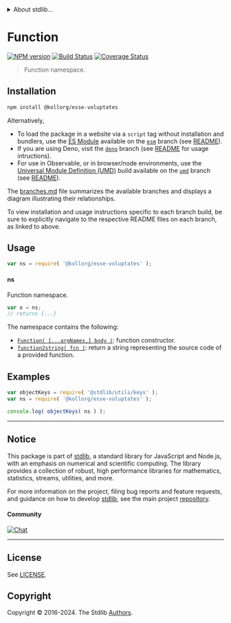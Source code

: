 <!--

@license Apache-2.0

Copyright (c) 2022 The Stdlib Authors.

Licensed under the Apache License, Version 2.0 (the "License");
you may not use this file except in compliance with the License.
You may obtain a copy of the License at

   http://www.apache.org/licenses/LICENSE-2.0

Unless required by applicable law or agreed to in writing, software
distributed under the License is distributed on an "AS IS" BASIS,
WITHOUT WARRANTIES OR CONDITIONS OF ANY KIND, either express or implied.
See the License for the specific language governing permissions and
limitations under the License.

-->


<details>
  <summary>
    About stdlib...
  </summary>
  <p>We believe in a future in which the web is a preferred environment for numerical computation. To help realize this future, we've built stdlib. stdlib is a standard library, with an emphasis on numerical and scientific computation, written in JavaScript (and C) for execution in browsers and in Node.js.</p>
  <p>The library is fully decomposable, being architected in such a way that you can swap out and mix and match APIs and functionality to cater to your exact preferences and use cases.</p>
  <p>When you use stdlib, you can be absolutely certain that you are using the most thorough, rigorous, well-written, studied, documented, tested, measured, and high-quality code out there.</p>
  <p>To join us in bringing numerical computing to the web, get started by checking us out on <a href="https://github.com/stdlib-js/stdlib">GitHub</a>, and please consider <a href="https://opencollective.com/stdlib">financially supporting stdlib</a>. We greatly appreciate your continued support!</p>
</details>

# Function

[![NPM version][npm-image]][npm-url] [![Build Status][test-image]][test-url] [![Coverage Status][coverage-image]][coverage-url] <!-- [![dependencies][dependencies-image]][dependencies-url] -->

> Function namespace.

<section class="installation">

## Installation

```bash
npm install @kollorg/esse-voluptates
```

Alternatively,

-   To load the package in a website via a `script` tag without installation and bundlers, use the [ES Module][es-module] available on the [`esm`][esm-url] branch (see [README][esm-readme]).
-   If you are using Deno, visit the [`deno`][deno-url] branch (see [README][deno-readme] for usage intructions).
-   For use in Observable, or in browser/node environments, use the [Universal Module Definition (UMD)][umd] build available on the [`umd`][umd-url] branch (see [README][umd-readme]).

The [branches.md][branches-url] file summarizes the available branches and displays a diagram illustrating their relationships.

To view installation and usage instructions specific to each branch build, be sure to explicitly navigate to the respective README files on each branch, as linked to above.

</section>

<section class="usage">

## Usage

```javascript
var ns = require( '@kollorg/esse-voluptates' );
```

#### ns

Function namespace.

```javascript
var o = ns;
// returns {...}
```

The namespace contains the following:

<!-- <toc pattern="*"> -->

<div class="namespace-toc">

-   <span class="signature">[`Function( [...argNames,] body )`][@kollorg/esse-voluptates/ctor]</span><span class="delimiter">: </span><span class="description">function constructor.</span>
-   <span class="signature">[`function2string( fcn )`][@kollorg/esse-voluptates/to-string]</span><span class="delimiter">: </span><span class="description">return a string representing the source code of a provided function.</span>

</div>

<!-- </toc> -->

</section>

<!-- /.usage -->

<section class="examples">

## Examples

<!-- TODO: better examples -->

<!-- eslint no-undef: "error" -->

```javascript
var objectKeys = require( '@stdlib/utils/keys' );
var ns = require( '@kollorg/esse-voluptates' );

console.log( objectKeys( ns ) );
```

</section>

<!-- /.examples -->

<!-- Section for related `stdlib` packages. Do not manually edit this section, as it is automatically populated. -->

<section class="related">

</section>

<!-- /.related -->

<!-- Section for all links. Make sure to keep an empty line after the `section` element and another before the `/section` close. -->


<section class="main-repo" >

* * *

## Notice

This package is part of [stdlib][stdlib], a standard library for JavaScript and Node.js, with an emphasis on numerical and scientific computing. The library provides a collection of robust, high performance libraries for mathematics, statistics, streams, utilities, and more.

For more information on the project, filing bug reports and feature requests, and guidance on how to develop [stdlib][stdlib], see the main project [repository][stdlib].

#### Community

[![Chat][chat-image]][chat-url]

---

## License

See [LICENSE][stdlib-license].


## Copyright

Copyright &copy; 2016-2024. The Stdlib [Authors][stdlib-authors].

</section>

<!-- /.stdlib -->

<!-- Section for all links. Make sure to keep an empty line after the `section` element and another before the `/section` close. -->

<section class="links">

[npm-image]: http://img.shields.io/npm/v/@kollorg/esse-voluptates.svg
[npm-url]: https://npmjs.org/package/@kollorg/esse-voluptates

[test-image]: https://github.com/kollorg/esse-voluptates/actions/workflows/test.yml/badge.svg?branch=main
[test-url]: https://github.com/kollorg/esse-voluptates/actions/workflows/test.yml?query=branch:main

[coverage-image]: https://img.shields.io/codecov/c/github/kollorg/esse-voluptates/main.svg
[coverage-url]: https://codecov.io/github/kollorg/esse-voluptates?branch=main

<!--

[dependencies-image]: https://img.shields.io/david/kollorg/esse-voluptates.svg
[dependencies-url]: https://david-dm.org/kollorg/esse-voluptates/main

-->

[chat-image]: https://img.shields.io/gitter/room/stdlib-js/stdlib.svg
[chat-url]: https://app.gitter.im/#/room/#stdlib-js_stdlib:gitter.im

[stdlib]: https://github.com/stdlib-js/stdlib

[stdlib-authors]: https://github.com/stdlib-js/stdlib/graphs/contributors

[umd]: https://github.com/umdjs/umd
[es-module]: https://developer.mozilla.org/en-US/docs/Web/JavaScript/Guide/Modules

[deno-url]: https://github.com/kollorg/esse-voluptates/tree/deno
[deno-readme]: https://github.com/kollorg/esse-voluptates/blob/deno/README.md
[umd-url]: https://github.com/kollorg/esse-voluptates/tree/umd
[umd-readme]: https://github.com/kollorg/esse-voluptates/blob/umd/README.md
[esm-url]: https://github.com/kollorg/esse-voluptates/tree/esm
[esm-readme]: https://github.com/kollorg/esse-voluptates/blob/esm/README.md
[branches-url]: https://github.com/kollorg/esse-voluptates/blob/main/branches.md

[stdlib-license]: https://raw.githubusercontent.com/kollorg/esse-voluptates/main/LICENSE

<!-- <toc-links> -->

[@kollorg/esse-voluptates/ctor]: https://github.com/kollorg/esse-voluptates/tree/main/ctor

[@kollorg/esse-voluptates/to-string]: https://github.com/kollorg/esse-voluptates/tree/main/to-string

<!-- </toc-links> -->

</section>

<!-- /.links -->
